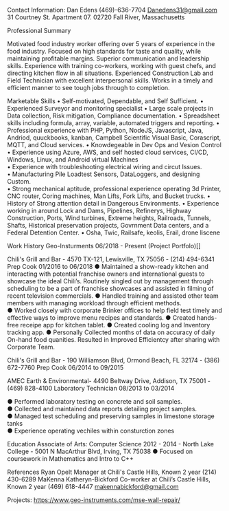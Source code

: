 Contact Information:
Dan Edens
(469)-636-7704
Danedens31@gmail.com
31 Courtney St. Apartment 07. 02720 Fall River, Massachusetts 




Professional Summary

Motivated food industry worker offering over 5 years of experience in the food industry. Focused on high
standards for taste and quality, while maintaining profitable margins. 
Superior communication and leadership
skills. 
Experience with training co-workers, working with guest chefs, and directing kitchen flow in all
situations.
Experienced Construction Lab and Field Technician with excellent interpersonal skills. 
Works in a timely and efficient manner to see tough jobs through to completion.

Marketable Skills
• Self-motivated, Dependable, and Self Sufficient.
• Experienced Surveyor and monitoring specialist 
• Large scale projects in Data collection, Risk mitigation, Compliance documentation. 
• Spreadsheet skills including formula, array, variable, automated triggers and reporting.
• Professional experience with PHP, Python, NodeJS, Javascript, Java, Andriod, quuckbooks, kanban, Campbell Scientific Visual Basic, Corascript, MQTT, and Cloud services.
• Knowdegeable in Dev Ops and Vesion Control
• Experience using Azure, AWS, and self hosted cloud services, CI/CD, Windows, Linux, and Android virtual Machines  
• Experience with troubleshooting electrical wiring and circut Issues.  
• Manufacturing Pile Loadtest Sensors, DataLoggers, and designing Custom.  
• Strong mechanical aptitude, professional experience operating 3d Printer, CNC router, Coring machines, Man Lifts, Fork Lifts, and Bucket trucks.
• History of Strong attention detail in Dangerous Environments. 
• Experience working in around Lock and Dams, Pipelines, Refinerys, Highway Construction, Ports, Wind turbines, Extreme heights, Railroads, Tunnels, Shafts, Historical preservation projects, Govrnment Data centers, and a Federal Detention Center.
• Osha, Twic, Railsafe, keolis, Erail, drone liscene


Work History
Geo-Insturments 06/2018 - Present
(Project Portfolo)[]


Chili's Grill and Bar - 4570 TX-121, Lewisville, TX 75056 - (214) 494-6341
Prep Cook 01/2016 to 06/2018
● Maintained a show-ready kitchen and interacting with potential franchise owners and international
guests to showcase the ideal Chili’s. Routinely singled out by management through scheduling to be a
part of franchise showcases and assisted in filming of recent television commercials.
● Handled training and assisted other team members with managing workload through efficient methods.  
● Worked closely with corporate Brinker offices to help field test timely and effective ways to improve
menu recipes and standards.
● Created hands-free receipe app for kitchen tablet.
● Created cooling log and Inventory tracking app. 
● Personally Collected months of data on accuracy of daily On-hand food quanities. Resulted in Improved Efficientcy after sharing with Corporate Team.

Chili's Grill and Bar - 190 Williamson Blvd, Ormond Beach, FL 32174 - (386) 672-7760
Prep Cook 06/2014 to 09/2015

AMEC Earth & Environmental- 4490 Beltway Drive, Addison, TX 75001 - (469) 828-4100
Laboratory Technician 08/2013 to 03/2014

● Performed laboratory testing on concrete and soil samples.  
● Collected and maintained data reports detailing project samples.  
● Managed test scheduling and preserving samples in limestone storage tanks  
● Experience operating vechiles within consturction zones  

Education
Associate of Arts: Computer Science 
2012 - 2014 - North Lake College - 5001 N MacArthur Blvd, Irving, TX 75038
● Focused on coursework in Mathematics and Intro to C++  


References
Ryan Opelt
Manager at Chili's Castle Hills, Known 2 year
(214) 430-6289
MaKenna Katheryn-Bickford
Co-worker at Chili’s Castle Hills, Known 2 year
(469) 618-4447
makennabickford@gmail.com

Projects:
https://www.geo-instruments.com/mse-wall-repair/
